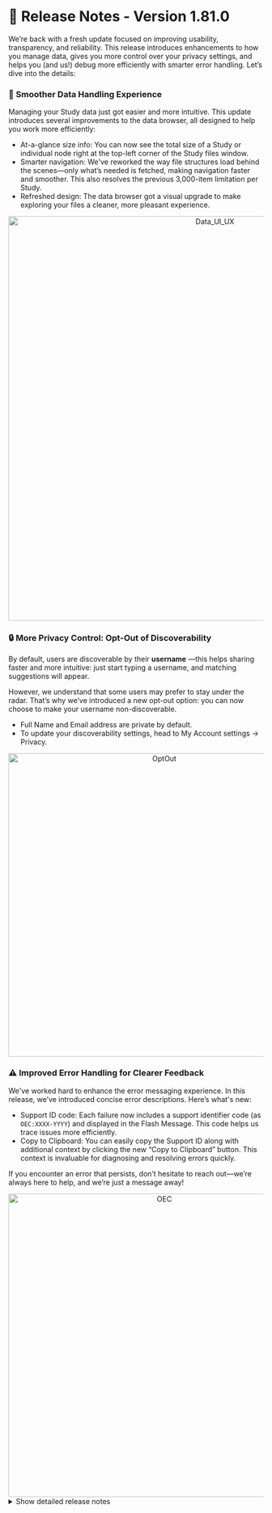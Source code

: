 # 🚀 Release Notes - Version 1.81.0

We’re back with a fresh update focused on improving usability, transparency, and reliability. This release introduces enhancements to how you manage data, gives you more control over your privacy settings, and helps you (and us!) debug more efficiently with smarter error handling. Let’s dive into the details:


### 📁 Smoother Data Handling Experience

Managing your Study data just got easier and more intuitive. This update introduces several improvements to the data browser, all designed to help you work more efficiently:
- At-a-glance size info: You can now see the total size of a Study or individual node right at the top-left corner of the Study files window.
- Smarter navigation: We've reworked the way file structures load behind the scenes—only what’s needed is fetched, making navigation faster and smoother. This also resolves the previous 3,000-item limitation per Study.
- Refreshed design: The data browser got a visual upgrade to make exploring your files a cleaner, more pleasant experience.

<div align="center">
  <img alt="Data_UI_UX" src="https://github.com/user-attachments/assets/88cbccdc-de0f-43d3-a8a2-bc60b39e2053" width="800px">
</div>


### 🔒 More Privacy Control: Opt-Out of Discoverability
By default, users are discoverable by their **username** —this helps sharing faster and more intuitive: just start typing a username, and matching suggestions will appear.

However, we understand that some users may prefer to stay under the radar. That’s why we’ve introduced a new opt-out option: you can now choose to make your username non-discoverable.
- Full Name and Email address are private by default.
- To update your discoverability settings, head to My Account settings → Privacy.

<div align="center">
  <img alt="OptOut" src="https://github.com/user-attachments/assets/c5485e96-4eb3-4b01-8162-3dcfd092356a" width="600px">
</div>


### ⚠️ Improved Error Handling for Clearer Feedback
We've worked hard to enhance the error messaging experience. In this release, we’ve introduced concise error descriptions. Here’s what's new:
- Support ID code: Each failure now includes a support identifier code (as `OEC:XXXX-YYYY`) and displayed in the Flash Message. This code helps us trace issues more efficiently.
- Copy to Clipboard: You can easily copy the Support ID along with additional context by clicking the new “Copy to Clipboard” button. This context is invaluable for diagnosing and resolving errors quickly.

If you encounter an error that persists, don’t hesitate to reach out—we’re always here to help, and we’re just a message away!

<div align="center">
  <img alt="OEC" src="https://github.com/user-attachments/assets/847cf930-f288-4d80-9eb1-5378d84facf5" width="600px">
</div>


<details>
<summary>Show detailed release notes</summary>

</details>
